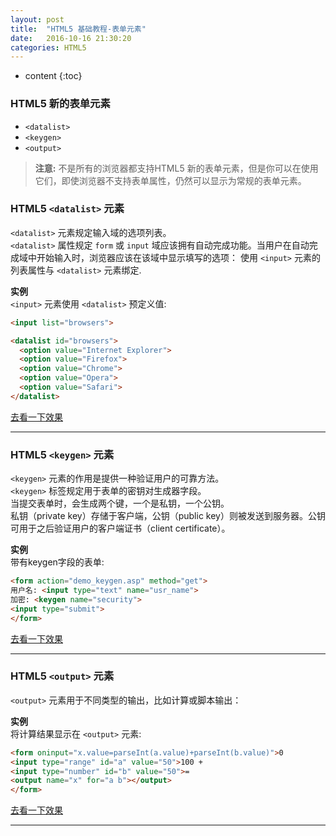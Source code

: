 ```yaml
---
layout: post
title:  "HTML5 基础教程-表单元素"
date:   2016-10-16 21:30:20
categories: HTML5
---
```


* content
{:toc}


### HTML5 新的表单元素

- `<datalist>`
- `<keygen>`
- `<output>`

> **注意:** 不是所有的浏览器都支持HTML5 新的表单元素，但是你可以在使用它们，即使浏览器不支持表单属性，仍然可以显示为常规的表单元素。

### HTML5 `<datalist>` 元素

`<datalist>` 元素规定输入域的选项列表。  
`<datalist>` 属性规定 `form` 或 `input` 域应该拥有自动完成功能。当用户在自动完成域中开始输入时，浏览器应该在该域中显示填写的选项：
使用 `<input>` 元素的列表属性与 `<datalist>` 元素绑定.

**实例**  
`<input>` 元素使用 `<datalist>` 预定义值:

```html
<input list="browsers">

<datalist id="browsers">
  <option value="Internet Explorer">
  <option value="Firefox">
  <option value="Chrome">
  <option value="Opera">
  <option value="Safari">
</datalist>
```
[去看一下效果](http://www.devdoc.me/uploads/html5/datalist.html)

---

### HTML5 `<keygen>` 元素

`<keygen>` 元素的作用是提供一种验证用户的可靠方法。  
`<keygen>` 标签规定用于表单的密钥对生成器字段。  
当提交表单时，会生成两个键，一个是私钥，一个公钥。  
私钥（private key）存储于客户端，公钥（public key）则被发送到服务器。公钥可用于之后验证用户的客户端证书（client certificate）。

**实例**  
带有keygen字段的表单:

```html
<form action="demo_keygen.asp" method="get">
用户名: <input type="text" name="usr_name">
加密: <keygen name="security">
<input type="submit">
</form>
```
[去看一下效果](http://www.devdoc.me/uploads/html5/keygen.html)

---

### HTML5 `<output>` 元素

`<output>` 元素用于不同类型的输出，比如计算或脚本输出：

**实例**  
将计算结果显示在 `<output>` 元素:

```html
<form oninput="x.value=parseInt(a.value)+parseInt(b.value)">0
<input type="range" id="a" value="50">100 +
<input type="number" id="b" value="50">=
<output name="x" for="a b"></output>
</form>
```
[去看一下效果](http://www.devdoc.me/uploads/html5/output.html)

---